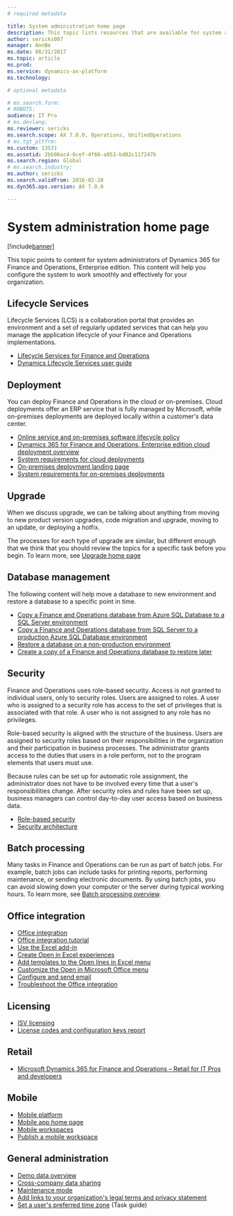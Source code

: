 ```yaml
---
# required metadata

title: System administration home page
description: This topic lists resources that are available for system administrators.
author: sericks007
manager: AnnBe
ms.date: 08/31/2017
ms.topic: article
ms.prod: 
ms.service: dynamics-ax-platform
ms.technology: 

# optional metadata

# ms.search.form: 
# ROBOTS: 
audience: IT Pro
# ms.devlang: 
ms.reviewer: sericks
ms.search.scope: AX 7.0.0, Operations, UnifiedOperations
# ms.tgt_pltfrm: 
ms.custom: 13531
ms.assetid: 2bb96ac4-0cef-4f66-a953-bd82c117247b
ms.search.region: Global
# ms.search.industry: 
ms.author: sericks
ms.search.validFrom: 2016-02-28
ms.dyn365.ops.version: AX 7.0.0

---
```


# System administration home page

[!include[banner](../includes/banner.md)]


This topic points to content for system administrators of Dynamics 365 for Finance and Operations, Enterprise edition. This content will help you configure the system to work smoothly and effectively for your organization.

Lifecycle Services
------------------
Lifecycle Services (LCS) is a collaboration portal that provides an environment and a set of regularly updated services that can help you manage the application lifecycle of your Finance and Operations implementations.

- [Lifecycle Services for Finance and Operations](../lifecycle-services/lcs.md)
- [Dynamics Lifecycle Services user guide](../lifecycle-services/lcs-user-guide.md)

## Deployment
You can deploy Finance and Operations in the cloud or on-premises. Cloud deployments offer an ERP service that is fully managed by Microsoft, while on-premises deployments are deployed locally within a customer's data center.

-   [Online service and on-premises software lifecycle policy](../migration-upgrade/versions-update-policy.md)
- [Dynamics 365 for Finance and Operations, Enterprise edition cloud deployment overview](../deployment/cloud-deployment-overview.md)
-   [System requirements for cloud deployments](../get-started/system-requirements.md)
- [On-premises deployment landing page](/deployment/on-premises-deployment-landing-page.md)
- [System requirements for on-premises deployments](../get-started/system-requirements-on-prem.md)


## Upgrade
When we discuss upgrade, we can be talking about anything from moving to new product version upgrades, code migration and upgrade, moving to an update, or deploying a hotfix.

The processes for each type of upgrade are similar, but different enough that we think that you should review the topics for a specific task before you begin. To learn more, see [Upgrade home page](../migration-upgrade/upgrade-home-page.md)


## Database management
The following content will help move a database to new environment and restore a database to a specific point in time.

-   [Copy a Finance and Operations database from Azure SQL Database to a SQL Server environment](../database/copy-database-from-azure-sql-to-sql-server.md)
-   [Copy a Finance and Operations database from SQL Server to a production Azure SQL Database environment](../database/copy-database-from-sql-server-to-azure-sql.md)
-   [Restore a database on a non-production environment](../database/request-point-in-time-restore.md)
-   [Create a copy of a Finance and Operations database to restore later](../database/copy-operations-database.md)

## Security
Finance and Operations uses role-based security. Access is not granted to individual users, only to security roles. Users are assigned to roles. A user who is assigned to a security role has access to the set of privileges that is associated with that role. A user who is not assigned to any role has no privileges.

Role-based security is aligned with the structure of the business. Users are assigned to security roles based on their responsibilities in the organization and their participation in business processes. The administrator grants access to the duties that users in a role perform, not to the program elements that users must use.

Because rules can be set up for automatic role assignment, the administrator does not have to be involved every time that a user's responsibilities change. After security roles and rules have been set up, business managers can control day-to-day user access based on business data.

-   [Role-based security](role-based-security.md)
-   [Security architecture](security-architecture.md)

## Batch processing
Many tasks in Finance and Operations can be run as part of batch jobs. For example, batch jobs can include tasks for printing reports, performing maintenance, or sending electronic documents. By using batch jobs, you can avoid slowing down your computer or the server during typical working hours. To learn more, see [Batch processing overview](batch-processing-overview.md).

## Office integration
- [Office integration](../office-integration/office-integration.md)
- [Office integration tutorial](../office-integration/office-integration-tutorial.md)
- [Use the Excel add-in](../office-integration/use-excel-add-in.md)
- [Create Open in Excel experiences](../office-integration/office-integration-edit-excel.md)
- [Add templates to the Open lines in Excel menu](../user-interface/add-templates-open-lines-excel-menu.md)
- [Customize the Open in Microsoft Office menu](../office-integration/customize-open-office-menu.md)
- [Configure and send email](/dynamics365/unified-operations/fin-and-ops/organization-administration/configure-email)
- [Troubleshoot the Office integration](../office-integration/office-integration-troubleshooting.md)

## Licensing
-   [ISV licensing](../dev-tools/isv-licensing.md)
- [License codes and configuration keys report](license-codes-configuration-keys-report.md)

## Retail
-   [Microsoft Dynamics 365 for Finance and Operations – Retail for IT Pros and developers](/dynamics365/unified-operations/retail/dev-itpro/dev-retail-home-page)

## Mobile
-   [Mobile platform](../mobile-apps/platform/mobile-platform-home-page.md)
- [Mobile app home page](../mobile-apps/Mobile-app-home-page.md)
- [Mobile workspaces](../mobile-apps/mobile-workspaces-released.md)
- [Publish a mobile workspace](../mobile-apps/publish-mobile-workspace.md)


## General administration
-   [Demo data overview](../get-started/demo-data.md)
-   [Cross-company data sharing](../sysadmin/cross-company-data-sharing.md)
-   [Maintenance mode](maintenance-mode.md)
- [Add links to your organization's legal terms and privacy statement](legal-terms-privacy-statement.md)
- [Set a user's preferred time zone](/dynamics365/unified-operations/fin-and-ops/organization-administration/tasks/set-users-preferred-time-zone) (Task guide)





